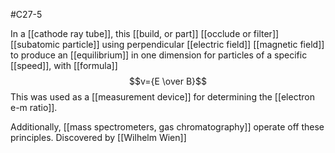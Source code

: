 #C27-5

In a [[cathode ray tube]], this [[build, or part]] [[occlude or filter]] [[subatomic particle]] using perpendicular [[electric field]] [[magnetic field]] to produce an [[equilibrium]] in one dimension for particles of a specific [[speed]], with [[formula]] $$v={E \over B}$$
This was used as a [[measurement device]] for determining the [[electron e-m ratio]].

Additionally, [[mass spectrometers, gas chromatography]] operate off these principles. Discovered by [[Wilhelm Wien]]